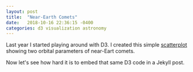 ```yaml
---
layout: post
title:  "Near-Earth Comets"
date:   2018-10-16 22:36:15 -0400
categories: d3 visualization astronomy
---
```


Last year I started playing around with D3. I created this simple [scatterplot][comets-gist] showing two orbital parameters of near-Eart comets.

Now let's see how hard it is to embed that same D3 code in a Jekyll post.


[comets-gist]: https://bl.ocks.org/jpasini/0a74c644d4f7d776b1768f0bc132f5e6

<html>
    <script src="https://d3js.org/d3.v4.min.js"></script>
    <script src="https://cdnjs.cloudflare.com/ajax/libs/d3-legend/2.24.0/d3-legend.min.js"></script>
    <style>
      body {
        margin: 0px;
      }
      .tick {
        font-size: 2em;
      }
      .axis line {
        stroke: #ccc;
      }
      .axis text {
        fill: #666;
      }
      .axis-label {
        fill: #666;
        font-size: 2.5em;
      }
      .comet {
        opacity: 0.4;
      }
      .comet:hover {
        opacity: 1;
        fill: #ffa251;
      }
      .schwassman {
        opacity: 0.7;
      }
      .long {
        opacity: 0.5;
      }
      .plotTitle {
        font-size: 2em;
        fill: #666;
      }
      .legend-label {
        fill: #666;
      }
      .color-legend, .r-legend {
        font-size: 1.2em;
        fill: #666;
      }
    </style>
    <svg width="700" height="500"></svg>
    <script>
      const xValue = d => d.e;
      const yValue = d => d['i (deg)'];
      const rValue = d => d['P (yr)'];
      const colorValue = d => d.type;
      
      const xLabel = 'Eccentricity';
      const yLabel = 'Inclination to ecliptic (deg)';
      const rLabel = 'Period (yrs)';
      
      const period_limit = 15;
      
      const margin = { left: 100, right: 140, top: 60, bottom: 120 };

      const svg = d3.select('svg');
      const width = svg.attr('width');
      const height = svg.attr('height');
      const innerWidth = width - margin.left - margin.right;
      const innerHeight = height - margin.top - margin.bottom;
      const g = svg.append('g')
          .attr('transform', `translate(${margin.left},${margin.top})`);

			g.append("text")
        	.attr("x", (innerWidth / 2))             
        	.attr("y", -20)
        	.attr("text-anchor", "middle")
      		.attr('class', 'plotTitle')
        	.text("Near-Earth Comets: Orbital elements");
      
      const xAxisG = g.append('g')
          .attr('transform', `translate(0, ${innerHeight})`)
      		.attr('class', 'axis');
      const yAxisG = g.append('g')
      		.attr('class', 'axis');
      const colorLegendG = g.append('g')
          .attr('transform', `translate(${innerWidth*.6}, ${innerHeight+50})`);
      const radiusLegendG = g.append('g')
      		.attr('transform', `translate(${innerWidth+20}, 20)`);
      
      xAxisG.append('text')
          .attr('class', 'axis-label')
          .attr('x', innerWidth *.3)
          .attr('y', 60)
          .text(xLabel);
      
      yAxisG.append('text')
          .attr('class', 'axis-label')
          .attr('x', -innerHeight / 2)
          .attr('y', -60)
          .attr('transform', `rotate(-90)`)
          .style('text-anchor', 'middle')
          .text(yLabel);
      
      const xScale = d3.scaleLinear();
      const yScale = d3.scaleLinear();
      const rScale = d3.scaleSqrt();
      const colorScale = d3.scaleOrdinal()
      	.domain(['Schwassmann-Wachmann 3 fragment', 'Period > 15 yrs', 'Other'])
      	.range(['#ff3d74','#0080bc','#333']);

      const xAxis = d3.axisBottom()
        .scale(xScale)
        .tickPadding(10)
        .tickSize(-innerHeight)
      	.tickValues([0.5, 0.6, 0.7, 0.8, 0.9, 1])
      	.tickFormat(d3.format(',.1f'));

      const yAxis = d3.axisLeft()
        .scale(yScale)
        .ticks(5)
        .tickPadding(20)
        .tickSize(-innerWidth)
      	.tickValues([0, 30, 60, 90, 120, 150, 180]);

      const colorLegend = d3.legendColor()
        .scale(colorScale)
        .shape('circle');

      const radiusLegend = d3.legendSize()
        .scale(rScale)
      	.cells([1,5,10,50,100])
      	.shapePadding(20)
        .shape('circle')
      	.labelFormat('0')
      	.title(rLabel);

      const row = d => {
        d.e = +d.e;
        d['i (deg)'] = +d['i (deg)'];
        d['Q (AU)'] = +d['Q (AU)'];
        d['q (AU)'] = +d['q (AU)'];
        d['P (yr)'] = +d['P (yr)'];
        d['w (deg)'] = +d['w (deg)'];
        d['TP (TDB)'] = +d['TP (TDB)'];
        d['Epoch (TDB)'] = +d['Epoch (TDB)'];
        d['Node (deg)'] = +d['Node (deg)'];
        d.class = d.Object.startsWith('73P/Schwassmann') ? 'comet schwassmann' :  d['P (yr)'] > period_limit ?  'comet long' :  'comet';
        d.type = d.Object.startsWith('73P/Schwassmann') ? 'Schwassmann-Wachmann 3 fragment' :  d['P (yr)'] > period_limit ?  'Period > ' + period_limit + ' yrs' :  'Other';
        return d;
      };

      d3.csv('/data/comets.csv', row, data => {
        
        xScale
          .domain([0.5, 1]) // d3.extent(data, xValue))
          .range([0, innerWidth])
          .nice();

        yScale
          .domain([0, 180]) //d3.extent(data, yValue))
          .range([innerHeight, 0]);

        rScale
        	.domain([0, d3.max(data, rValue)])
        	.range([0, 35]);

        g.selectAll('circle').data(data)
          .enter().append('circle')
        		.attr('class', d => d.class)
            .attr('cx', d => xScale(xValue(d)))
            .attr('cy', d => yScale(yValue(d)))
            .attr('r', d => rScale(rValue(d)))
            .attr('fill', d => colorScale(colorValue(d)))
        	.append('title')
        		.text(d => d.Object + '\n'
                  + 'period: ' + d['P (yr)'] + ' years');
        
        xAxisG.call(xAxis);
        yAxisG.call(yAxis);
        colorLegendG.call(colorLegend)
        		.attr('class', 'color-legend');

        radiusLegendG.call(radiusLegend)
        		.attr('class','r-legend');
      });
    </script>
</html>
